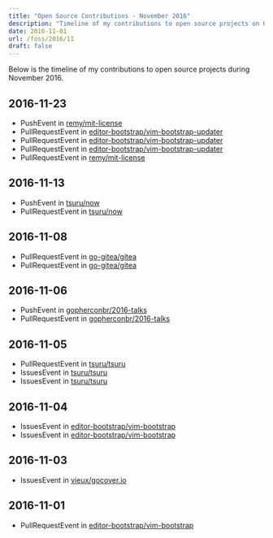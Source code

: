 ```yaml
---
title: "Open Source Contributions - November 2016"
description: "Timeline of my contributions to open source projects on GitHub during November 2016."
date: 2016-11-01
url: /foss/2016/11
draft: false
---
```


Below is the timeline of my contributions to open source projects during November 2016.

## 2016-11-23

- PushEvent in [remy/mit-license](https://github.com/remy/mit-license)
- PullRequestEvent in [editor-bootstrap/vim-bootstrap-updater](https://github.com/editor-bootstrap/vim-bootstrap-updater)
- PullRequestEvent in [editor-bootstrap/vim-bootstrap-updater](https://github.com/editor-bootstrap/vim-bootstrap-updater)
- PullRequestEvent in [editor-bootstrap/vim-bootstrap-updater](https://github.com/editor-bootstrap/vim-bootstrap-updater)
- PullRequestEvent in [remy/mit-license](https://github.com/remy/mit-license)

## 2016-11-13

- PushEvent in [tsuru/now](https://github.com/tsuru/now)
- PullRequestEvent in [tsuru/now](https://github.com/tsuru/now)

## 2016-11-08

- PullRequestEvent in [go-gitea/gitea](https://github.com/go-gitea/gitea)
- PullRequestEvent in [go-gitea/gitea](https://github.com/go-gitea/gitea)

## 2016-11-06

- PushEvent in [gopherconbr/2016-talks](https://github.com/gopherconbr/2016-talks)
- PullRequestEvent in [gopherconbr/2016-talks](https://github.com/gopherconbr/2016-talks)

## 2016-11-05

- PullRequestEvent in [tsuru/tsuru](https://github.com/tsuru/tsuru)
- IssuesEvent in [tsuru/tsuru](https://github.com/tsuru/tsuru)
- IssuesEvent in [tsuru/tsuru](https://github.com/tsuru/tsuru)

## 2016-11-04

- IssuesEvent in [editor-bootstrap/vim-bootstrap](https://github.com/editor-bootstrap/vim-bootstrap)
- IssuesEvent in [editor-bootstrap/vim-bootstrap](https://github.com/editor-bootstrap/vim-bootstrap)

## 2016-11-03

- IssuesEvent in [vieux/gocover.io](https://github.com/vieux/gocover.io)

## 2016-11-01

- PullRequestEvent in [editor-bootstrap/vim-bootstrap](https://github.com/editor-bootstrap/vim-bootstrap)

